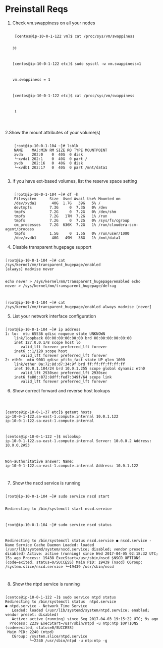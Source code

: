 # Preinstall Reqs

1. Check vm.swappiness on all your nodes
    
    <code>
    [centos@ip-10-0-1-122 vm]$ cat /proc/sys/vm/swappiness
    
       30

    [centos@ip-10-0-1-122 etc]$ sudo sysctl -w vm.swappiness=1
	   
     vm.swappiness = 1
    
    [centos@ip-10-0-1-122 etc]$ cat /proc/sys/vm/swappiness 
    
        1
    </code>
 
 2.Show the mount attributes of your volume(s)
  
  <code>
    [root@ip-10-0-1-104 ~]# lsblk
    NAME    MAJ:MIN RM SIZE RO TYPE MOUNTPOINT
    xvda    202:0    0  40G  0 disk 
    └─xvda1 202:1    0  40G  0 part /
    xvdb    202:16   0  40G  0 disk 
    └─xvdb1 202:17   0  40G  0 part /mnt/data1  
  </code>
  
  
3. If you have ext-based volumes, list the reserve space setting
	
	
<code>
    [root@ip-10-0-1-104 ~]# df -h
    Filesystem      Size  Used Avail Use% Mounted on
    /dev/xvda1       40G  1.7G   39G   5% /
    devtmpfs        7.3G     0  7.3G   0% /dev
    tmpfs           7.2G     0  7.2G   0% /dev/shm
    tmpfs           7.2G   17M  7.2G   1% /run
    tmpfs           7.2G     0  7.2G   0% /sys/fs/cgroup
    cm_processes    7.2G  636K  7.2G   1% /run/cloudera-scm-agent/process
    tmpfs           1.5G     0  1.5G   0% /run/user/1000
    /dev/xvdb1       40G   49M   38G   1% /mnt/data1
</code>

4. Disable transparent hugepage support

<code>
[root@ip-10-0-1-104 ~]# cat /sys/kernel/mm/transparent_hugepage/enabled 
[always] madvise never

   echo never > /sys/kernel/mm/transparent_hugepage/enabled
   echo never > /sys/kernel/mm/transparent_hugepage/defrag

[root@ip-10-0-1-104 ~]# cat /sys/kernel/mm/transparent_hugepage/enabled 
always madvise [never]
</code>


5. List your network interface configuration


<code>
[root@ip-10-0-1-104 ~]# ip address
1: lo: <LOOPBACK,UP,LOWER_UP> mtu 65536 qdisc noqueue state UNKNOWN 
    link/loopback 00:00:00:00:00:00 brd 00:00:00:00:00:00
    inet 127.0.0.1/8 scope host lo
       valid_lft forever preferred_lft forever
    inet6 ::1/128 scope host 
       valid_lft forever preferred_lft forever
2: eth0: <BROADCAST,MULTICAST,UP,LOWER_UP> mtu 9001 qdisc pfifo_fast state UP qlen 1000
    link/ether 0a:72:8d:d7:34:9f brd ff:ff:ff:ff:ff:ff
    inet 10.0.1.104/24 brd 10.0.1.255 scope global dynamic eth0
       valid_lft 2930sec preferred_lft 2930sec
    inet6 fe80::872:8dff:fed7:349f/64 scope link 
       valid_lft forever preferred_lft forever
</code>

6. Show correct forward and reverse host lookups

<code>

[centos@ip-10-0-1-37 etc]$ getent hosts  ip-10-0-1-122.sa-east-1.compute.internal
10.0.1.122      ip-10-0-1-122.sa-east-1.compute.internal

[centos@ip-10-0-1-122 ~]$ nslookup ip-10-0-1-122.sa-east-1.compute.internal
Server:         10.0.0.2
Address:        10.0.0.2#53

Non-authoritative answer:
Name:   ip-10-0-1-122.sa-east-1.compute.internal
Address: 10.0.1.122

</code>

7. Show the nscd service is running

<code>
[root@ip-10-0-1-104 ~]# sudo service nscd start

Redirecting to /bin/systemctl start  nscd.service

[root@ip-10-0-1-104 ~]# sudo service nscd status

Redirecting to /bin/systemctl status  nscd.service
● nscd.service - Name Service Cache Daemon
   Loaded: loaded (/usr/lib/systemd/system/nscd.service; disabled; vendor preset: disabled)
   Active: active (running) since Wed 2017-04-05 02:18:32 UTC; 15s ago
  Process: 19438 ExecStart=/usr/sbin/nscd $NSCD_OPTIONS (code=exited, status=0/SUCCESS)
 Main PID: 19439 (nscd)
   CGroup: /system.slice/nscd.service
           └─19439 /usr/sbin/nscd
           
</code>

8. Show the ntpd service is running

<code>
[centos@ip-10-0-1-122 ~]$ sudo service ntpd status
Redirecting to /bin/systemctl status  ntpd.service
● ntpd.service - Network Time Service
   Loaded: loaded (/usr/lib/systemd/system/ntpd.service; enabled; vendor preset: disabled)
   Active: active (running) since Seg 2017-04-03 19:15:22 UTC; 9s ago
  Process: 2239 ExecStart=/usr/sbin/ntpd -u ntp:ntp $OPTIONS (code=exited, status=0/SUCCESS)
 Main PID: 2240 (ntpd)
   CGroup: /system.slice/ntpd.service
           └─2240 /usr/sbin/ntpd -u ntp:ntp -g

</code>
